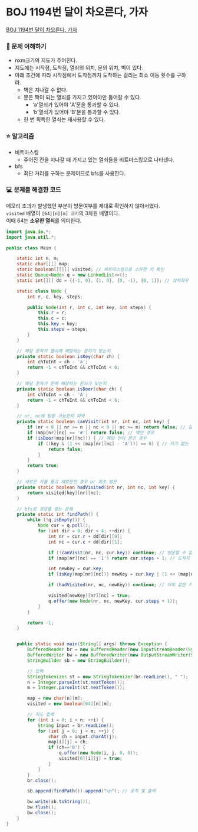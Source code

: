 # BOJ 1194번 달이 차오른다, 가자

[BOJ 1194번 달이 차오른다, 가자](https://www.acmicpc.net/problem/1194)

### 🤔 문제 이해하기

- nxm크기의 지도가 주어진다.
- 지도에는 시작점, 도착점, 열쇠의 위치, 문의 위치, 벽이 있다.
- 아래 조건에 따라 시작점에서 도착점까지 도착하는 걸리는 최소 이동 횟수를 구하라.
  - 벽은 지나갈 수 없다.
  - 문은 짝이 되는 열쇠를 가지고 있어야만 들어갈 수 있다.
    - 'a'열쇠가 있어야 'A'문을 통과할 수 있다.
    - 'b'열쇠가 있어야 'B'문을 통과할 수 있다.
  - 한 번 획득한 열쇠는 재사용할 수 있다.

### ⭐ 알고리즘

- 비트마스킹
  - 주어진 칸을 지나갈 때 가지고 있는 열쇠들을 비트마스킹으로 나타낸다.
- bfs
  - 최단 거리를 구하는 문제이므로 bfs를 사용한다.

### 💻 문제를 해결한 코드

메모리 초과가 발생했던 부분이 방문여부를 제대로 확인하지 않아서였다. </br>
`visited` 배열이 `[64][n][m] 크기`의 3차원 배열이다. </br>
이때 64는 **소유한 열쇠**를 의미한다. </br>

```java
import java.io.*;
import java.util.*;

public class Main {

    static int n, m;
    static char[][] map;
    static boolean[][][] visited; // 비트마스킹으로 소유한 키 확인
    static Queue<Node> q = new LinkedList<>();
    static int[][] dd = {{-1, 0}, {1, 0}, {0, -1}, {0, 1}}; // 상하좌우 순서로 이동

    static class Node {
        int r, c, key, steps;

        public Node(int r, int c, int key, int steps) {
            this.r = r;
            this.c = c;
            this.key = key;
            this.steps = steps;
        }
    }

    // 해당 문자가 열쇠에 해당하는 문자가 맞는지
    private static boolean isKey(char ch) {
        int chToInt = ch - 'a';
        return -1 < chToInt && chToInt < 6;
    }

    // 해당 문자가 문에 해당하는 문자가 맞는지
    private static boolean isDoor(char ch) {
        int chToInt = ch - 'A';
        return -1 < chToInt && chToInt < 6;
    }

    // nr, nc에 방문 가능한지 파악
    private static boolean canVisit(int nr, int nc, int key) {
        if (nr < 0 || nr >= n || nc < 0 || nc >= m) return false; // 갈 수 없는 경우
        if (map[nr][nc] == '#') return false; // 벽인 경우
        if (isDoor(map[nr][nc])) { // 해당 칸이 문인 경우
            if ((key & (1 << (map[nr][nc] - 'A'))) == 0) { // 키가 없는 경우
                return false;
            }
        }
        return true;
    }

    // 새로운 키를 들고 재방문한 경우 or 최초 방문
    private static boolean hadVisited(int nr, int nc, int key) {
        return visited[key][nr][nc];
    }

    // bfs로 경로를 찾는 문제
    private static int findPath() {
        while (!q.isEmpty()) {
            Node cur = q.poll();
            for (int dir = 0; dir < 4; ++dir) {
                int nr = cur.r + dd[dir][0];
                int nc = cur.c + dd[dir][1];

                if (!canVisit(nr, nc, cur.key)) continue; // 방문할 수 없는 곳
                if (map[nr][nc] == '1') return cur.steps + 1; // 도착지 도달

                int newKey = cur.key;
                if (isKey(map[nr][nc])) newKey = cur.key | (1 << (map[nr][nc] - 'a'));

                if (hadVisited(nr, nc, newKey)) continue; // 이미 같은 키를 가지고 방문했던 곳

                visited[newKey][nr][nc] = true;
                q.offer(new Node(nr, nc, newKey, cur.steps + 1));
            }
        }

        return -1;
    }


    public static void main(String[] args) throws Exception {
        BufferedReader br = new BufferedReader(new InputStreamReader(System.in));
        BufferedWriter bw = new BufferedWriter(new OutputStreamWriter(System.out));
        StringBuilder sb = new StringBuilder();

        // 입력
        StringTokenizer st = new StringTokenizer(br.readLine(), " ");
        n = Integer.parseInt(st.nextToken());
        m = Integer.parseInt(st.nextToken());

        map = new char[n][m];
        visited = new boolean[64][n][m];

        // 지도 입력
        for (int i = 0; i < n; ++i) {
            String input = br.readLine();
            for (int j = 0; j < m; ++j) {
                char ch = input.charAt(j);
                map[i][j] = ch;
                if (ch=='0') {
                    q.offer(new Node(i, j, 0, 0));
                    visited[0][i][j] = true;
                }
            }
        }
        br.close();

        sb.append(findPath()).append("\n"); // 로직 및 출력

        bw.write(sb.toString());
        bw.flush();
        bw.close();
    }
}
```

